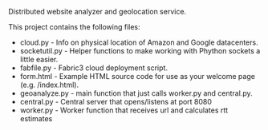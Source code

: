 Distributed website analyzer and geolocation service.

This project contains the following files:

* cloud.py - Info on physical location of Amazon and Google datacenters.
* socketutil.py - Helper functions to make working with Phython sockets a little easier.
* fabfile.py - Fabric3 cloud deployment script.
* form.html - Example HTML source code for use as your welcome page (e.g. /index.html).
* geoanalyze.py - main function that just calls worker.py and central.py.
* central.py - Central server that opens/listens at port 8080
* worker.py - Worker function that receives url and calculates rtt estimates

